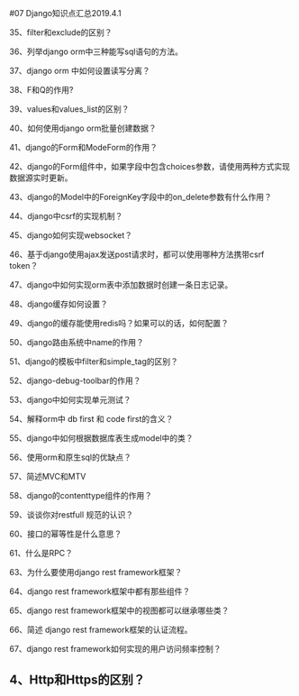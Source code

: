 #07 Django知识点汇总2019.4.1

35、filter和exclude的区别？

36、列举django orm中三种能写sql语句的方法。

37、django orm 中如何设置读写分离？

38、F和Q的作用?

39、values和values_list的区别？

40、如何使用django orm批量创建数据？

41、django的Form和ModeForm的作用？

42、django的Form组件中，如果字段中包含choices参数，请使用两种方式实现数据源实时更新。

43、django的Model中的ForeignKey字段中的on_delete参数有什么作用？

44、django中csrf的实现机制？

45、django如何实现websocket？

46、基于django使用ajax发送post请求时，都可以使用哪种方法携带csrf token？

47、django中如何实现orm表中添加数据时创建一条日志记录。

48、django缓存如何设置？

49、django的缓存能使用redis吗？如果可以的话，如何配置？

50、django路由系统中name的作用？

51、django的模板中filter和simple_tag的区别？

52、django-debug-toolbar的作用？

53、django中如何实现单元测试？

54、解释orm中 db first 和 code first的含义？

55、django中如何根据数据库表生成model中的类？

56、使用orm和原生sql的优缺点？

57、简述MVC和MTV

58、django的contenttype组件的作用？

59、谈谈你对restfull 规范的认识？

60、接口的幂等性是什么意思？

61、什么是RPC？



63、为什么要使用django rest framework框架？

64、django rest framework框架中都有那些组件？

65、django rest framework框架中的视图都可以继承哪些类？

66、简述 django rest framework框架的认证流程。

67、django rest framework如何实现的用户访问频率控制？



## 4、Http和Https的区别？

